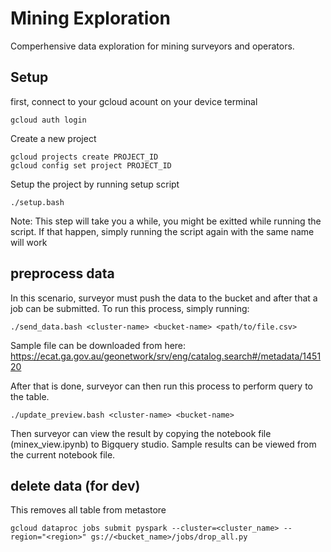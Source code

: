 # Mining Exploration
Comperhensive data exploration for mining surveyors and operators.

## Setup

first, connect to your gcloud acount on your device terminal
```shell
gcloud auth login
```

Create a new project
```shell
gcloud projects create PROJECT_ID
gcloud config set project PROJECT_ID
```

Setup the project by running setup script
```shell
./setup.bash
```

Note: This step will take you a while, you might be exitted while running the script. If that happen, simply running the script again with the same name will work

## preprocess data

In this scenario, surveyor must push the data to the bucket and after that a job can be submitted. To run this process, simply running:
```shell
./send_data.bash <cluster-name> <bucket-name> <path/to/file.csv>
```
Sample file can be downloaded from here: https://ecat.ga.gov.au/geonetwork/srv/eng/catalog.search#/metadata/145120

After that is done, surveyor can then run this process to perform query to the table.
```shell
./update_preview.bash <cluster-name> <bucket-name>
```

Then surveyor can view the result by copying the notebook file (minex_view.ipynb) to Bigquery studio. Sample results can be viewed from the current notebook file.

## delete data (for dev)

This removes all table from metastore
```shell
gcloud dataproc jobs submit pyspark --cluster=<cluster_name> --region="<region>" gs://<bucket_name>/jobs/drop_all.py
```
